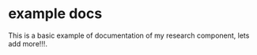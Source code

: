 # example docs

This is a basic example of documentation of my research component, lets add more!!!.
